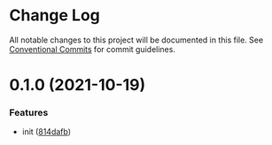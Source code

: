 # Change Log

All notable changes to this project will be documented in this file.
See [Conventional Commits](https://conventionalcommits.org) for commit guidelines.

# 0.1.0 (2021-10-19)


### Features

* init ([814dafb](https://github.com/MrSeaWave/sea-nest/commit/814dafb55afa6c8ddfda14cd4dc3d3a7812041db))
